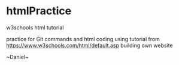 # htmlPractice

w3schools html tutorial

practice for Git commands and html coding using tutorial from
https://www.w3schools.com/html/default.asp
building own website

~Daniel~
